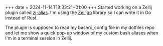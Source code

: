 +++
date = 2024-11-14T18:33:21+01:00
+++
Started working on a Zellij plugin called [zj-alias](https://github.com/matkv/zj-alias). I'm using the [Zelligo](https://gitlab.com/scabala/zelligo) library so I can write it in Go instead of Rust. 

The plugin is supposed to read my bashrc_config file in my dotfiles repo and let me show a quick pop-up window of my custom bash aliases when I'm in a terminal session in Zellij.